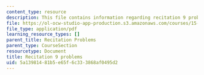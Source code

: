 ```yaml
---
content_type: resource
description: This file contains information regarding recitation 9 problems.
file: https://ol-ocw-studio-app-production.s3.amazonaws.com/courses/15-053-optimization-methods-in-management-science-spring-2013/5a13981481b5e65f6c333868af0495d2_MIT15_053S13_rec09.pdf
file_type: application/pdf
learning_resource_types: []
parent_title: Recitation Problems
parent_type: CourseSection
resourcetype: Document
title: Recitation 9 problems
uid: 5a139814-81b5-e65f-6c33-3868af0495d2
---
```

